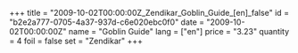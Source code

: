 +++
title = "2009-10-02T00:00:00Z_Zendikar_Goblin_Guide_[en]_false"
id = "b2e2a777-0705-4a37-937d-c6e020ebc0f0"
date = "2009-10-02T00:00:00Z"
name = "Goblin Guide"
lang = ["en"]
price = "3.23"
quantity = 4
foil = false
set = "Zendikar"
+++
